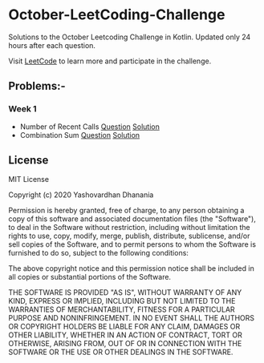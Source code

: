 # October-LeetCoding-Challenge
Solutions to the October Leetcoding Challenge in Kotlin. Updated only 24 hours after each question.

Visit [LeetCode](https://leetcode.com/) to learn more and participate in the challenge.

## Problems:-
### Week 1
- Number of Recent Calls [Question](src/questions/week1/Number-of-Recent-Calls.md) [Solution](src/solutions/week1/RecentCounter.kt)
- Combination Sum [Question]() [Solution]()

## License
MIT License

Copyright (c) 2020 Yashovardhan Dhanania 

Permission is hereby granted, free of charge, to any person obtaining a copy
of this software and associated documentation files (the "Software"), to deal
in the Software without restriction, including without limitation the rights
to use, copy, modify, merge, publish, distribute, sublicense, and/or sell
copies of the Software, and to permit persons to whom the Software is
furnished to do so, subject to the following conditions:

The above copyright notice and this permission notice shall be included in all
copies or substantial portions of the Software.

THE SOFTWARE IS PROVIDED "AS IS", WITHOUT WARRANTY OF ANY KIND, EXPRESS OR
IMPLIED, INCLUDING BUT NOT LIMITED TO THE WARRANTIES OF MERCHANTABILITY,
FITNESS FOR A PARTICULAR PURPOSE AND NONINFRINGEMENT. IN NO EVENT SHALL THE
AUTHORS OR COPYRIGHT HOLDERS BE LIABLE FOR ANY CLAIM, DAMAGES OR OTHER
LIABILITY, WHETHER IN AN ACTION OF CONTRACT, TORT OR OTHERWISE, ARISING FROM,
OUT OF OR IN CONNECTION WITH THE SOFTWARE OR THE USE OR OTHER DEALINGS IN THE
SOFTWARE.
